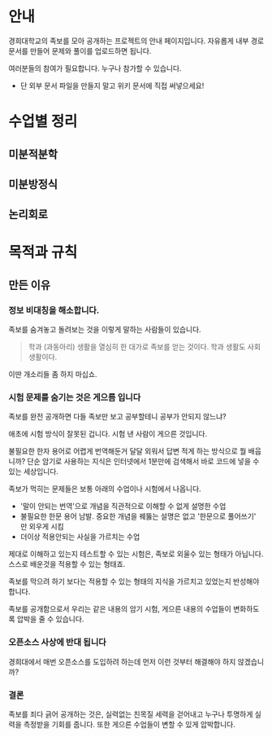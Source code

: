 <!-- TITLE: 족보 -->
<!-- SUBTITLE: 경희대학교 족보 모음 안내 페이지 입니다. -->

# 안내
경희대학교의 족보를 모아 공개하는 프로젝트의 안내 페이지입니다.
자유롭게 내부 경로 문서를 만들어 문제와 풀이를 업로드하면 됩니다.

여러분들의 참여가 필요합니다. 누구나 참가할 수 있습니다.

- 단 외부 문서 파일을 만들지 말고 위키 문서에 직접 써넣으세요!

# 수업별 정리

## 미분적분학

## 미분방정식

## 논리회로


# 목적과 규칙

## 만든 이유

### 정보 비대칭을 해소합니다.

족보를 숨겨놓고 돌려보는 것을 이렇게 말하는 사람들이 있습니다.

> 학과 (과동아리) 생활을 열심히 한 대가로 족보를 얻는 것이다. 학과 생활도 사회 생활이다.

이딴 개소리들 좀 하지 마십쇼.

### 시험 문제를 숨기는 것은 게으름 입니다

족보를 완전 공개하면 다들 족보만 보고 공부할테니 공부가 안되지 않느냐?

애초에 시험 방식이 잘못된 겁니다. 시험 낸 사람이 게으른 것입니다.

불필요한 한자 용어로 어렵게 번역해둔거 달달 외워서 답변 적게 하는 방식으로 뭘 배웁니까?
단순 암기로 사용하는 지식은 인터넷에서 1분만에 검색해서 바로 코드에 넣을 수 있는 세상입니다.


족보가 먹히는 문제들은 보통 아래의 수업이나 시험에서 나옵니다.

* '말이 안되는 번역'으로 개념을 직관적으로 이해할 수 없게 설명한 수업
* 불필요한 한문 용어 남발. 중요한 개념을 꿰뚫는 설명은 없고 '한문으로 풀어쓰기' 만 외우게 시킴
* 더이상 적용안되는 사실을 가르치는 수업


제대로 이해하고 있는지 테스트할 수 있는 시험은, 족보로 외울수 있는 형태가 아닙니다.
스스로 배운것을 적용할 수 있는 형태죠.

족보를 막으려 하기 보다는 적용할 수 있는 형태의 지식을 가르치고 있었는지 반성해야 합니다.

족보를 공개함으로서 우리는 같은 내용의 암기 시험, 게으른 내용의 수업들이 변화하도록 압박을 줄 수 있습니다.

### 오픈소스 사상에 반대 됩니다

경희대에서 매번 오픈소스를 도입하려 하는데 먼저 이런 것부터 해결해야 하지 않겠습니까?

### 결론

족보를 죄다 긁어 공개하는 것은, 실력없는 친목질 세력을 걷어내고 누구나 투명하게 실력을 측정받을 기회를 줍니다.
또한 게으른 수업들이 변할 수 있게 압박합니다.